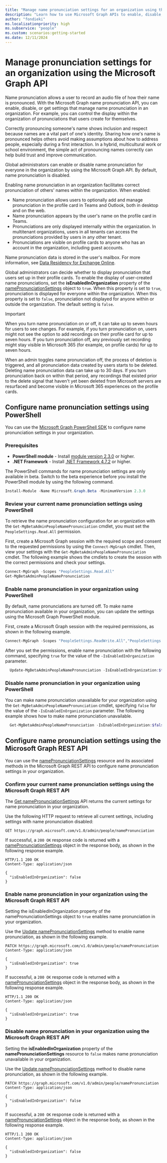 ```yaml
---
title: "Manage name pronunciation settings for an organization using the Microsoft Graph API"
description: "Learn how to use Microsoft Graph APIs to enable, disable, or get settings that manage name pronunciation in an organization."
author: "fondieki"
ms.localizationpriority: high
ms.subservice: "people"
ms.custom: scenarios:getting-started
ms.date: 12/11/2024
---
```


# Manage pronunciation settings for an organization using the Microsoft Graph API

Name pronunciation allows a user to record an audio file of how their name is pronounced. With the Microsoft Graph name pronunciation API, you can enable, disable, or get settings that manage name pronunciation in an organization. For example, you can control the display within the organization of pronunciations that users create for themselves. 

Correctly pronouncing someone's name shows inclusion and respect because names are a vital part of one's identity. Sharing how one's name is pronounced helps others avoid making assumptions about how to address people, especially during a first interaction. In a hybrid, multicultural work or school environment, the simple act of pronouncing names correctly can help build trust and improve communication. 

Global administrators can enable or disable name pronunciation for everyone in the organization by using the Microsoft Graph API. By default, name pronunciation is disabled. 

Enabling name pronunciation in an organization facilitates correct pronunciation of others' names within the organization. When enabled: 

- Name pronunciation allows users to optionally add and manage pronunciation in the profile card in Teams and Outlook, both in desktop and on the web. 
- Name pronunciation appears by the user's name on the profile card in Teams. 
- Pronunciations are only displayed internally within the organization. In multitenant organizations, users in all tenants can access the pronunciations provided by users in any other tenant. 
- Pronunciations are visible on profile cards to anyone who has an account in the organization, including guest accounts.

Name pronunciation data is stored in the user's mailbox. For more information, see [Data Residency for Exchange Online](/microsoft-365/enterprise/m365-dr-workload-exo?view=o365-worldwide#how-can-i-determine-customer-data-location&preserve-view=true).

Global administrators can decide whether to display pronunciation that users set up in their profile cards. To enable the display of user-created name pronunciations, set the **isEnabledInOrganization** property of the [namePronunciationSettings](/graph/api/resources/namepronunciationsettings?view=graph-rest-beta&preserve-view=true) object to `true`. When this property is set to `true`, pronunciation is displayed for everyone within the organization. When this property is set to `false`, pronunciation not displayed for anyone within or outside the organization. The default setting is `false`.

> [!IMPORTANT]
> When you turn name pronunciation on or off, it can take up to seven hours for users to see changes. For example, if you turn pronunciation on, users might not see the option to add recordings on their profile card for up to seven hours. If you turn pronunciation off, any previously set recording might stay visible in Microsoft 365 (for example, on profile cards) for up to seven hours. 
>
> When an admin toggles name pronunciation off, the process of deletion is triggered, and all pronunciation data created by users starts to be deleted. Deleting name pronunciation data can take up to 30 days. If you turn pronunciation back on within that period, any recordings that existed prior to the delete signal that haven't yet been deleted from Microsoft servers are resurfaced and become visible in Microsoft 365 experiences on the profile cards.

## Configure name pronunciation settings using PowerShell

You can use the [Microsoft Graph PowerShell SDK](/powershell/microsoftgraph/installation) to configure name pronunciation settings in your organization.

### Prerequisites

- **PowerShell module** - Install [module version 2.3.0](https://www.powershellgallery.com/packages/Microsoft.Graph) or higher.
- **.NET Framework** - Install [.NET Framework 4.7.2](https://dotnet.microsoft.com/download/dotnet-framework) or higher.


The PowerShell commands for name pronunciation settings are only available in beta. Switch to the beta experience before you install the PowerShell module by using the following command.

```powershell
Install-Module -Name Microsoft.Graph.Beta -MinimumVersion 2.3.0
```

### Review your current name pronunciation settings using PowerShell

To retrieve the name pronunciation configuration for an organization with the `Get-MgBetaAdminPeopleNamePronunciation` cmdlet, you must set the `PeopleSettings.Read.All` permission.

First, create a Microsoft Graph session with the required scope and consent to the requested permissions by using the `Connect-MgGraph` cmdlet. Then, view your settings with the `Get-MgBetaAdminPeopleNamePronunciation` cmdlet. The following example shows the cmdlets to create the session with the correct permissions and check your settings.

```powershell
Connect-MgGraph -Scopes "PeopleSettings.Read.All"
Get-MgBetaAdminPeopleNamePronunciation 
```

### Enable name pronunciation in your organization using PowerShell

By default, name pronunciations are turned off. To make name pronunciation available in your organization, you can update the settings using the Microsoft Graph PowerShell module.

First, create a Microsoft Graph session with the required permissions, as shown in the following example.

```powershell
Connect-MgGraph -Scopes "PeopleSettings.ReadWrite.All","PeopleSettings.Read.All"
```

After you set the permissions, enable name pronunciation with the following command, specifying `true` for the value of the `-IsEnabledInOrganization` parameter. 

```powershell
  Update-MgBetaAdminPeopleNamePronunciation -IsEnabledInOrganization:$true
```

### Disable name pronunciation in your organization using PowerShell

You can make name pronunciation unavailable for your organization using the `Get-MgBetaAdminPeopleNamePronunciation` cmdlet, specifying `false` for the value of the `-IsEnabledInOrganization` parameter. The following example shows how to make name pronunciation unavailable.

```powershell
  Get-MgBetaAdminPeopleNamePronunciation -IsEnabledInOrganization:$false
```

## Configure name pronunciation settings using the Microsoft Graph REST API

You can use the [namePronunciationSettings](/graph/api/resources/namepronunciationsettings?view=graph-rest-beta&preserve-view=true) resource and its associated methods in the Microsoft Graph REST API to configure name pronunciation settings in your organization.

### Confirm your current name pronunciation settings using the Microsoft Graph REST API

The [Get namePronunciationSettings](/graph/api/namepronunciationsettings-get?view=graph-rest-beta&preserve-view=true) API returns the current settings for name pronunciation in your organization.

Use the following HTTP request to retrieve all current settings, including settings with name pronunciation disabled:

``` http
GET https://graph.microsoft.com/v1.0/admin/people/namePronunciation
```

If successful, a `200 OK` response code is returned with a [namePronunciationSettings](/graph/api/namepronunciationsettings-get?view=graph-rest-beta&preserve-view=true) object in the response body, as shown in the following response example.

``` http
HTTP/1.1 200 OK
Content-Type: application/json

{
  "isEnabledInOrganization": false
}
```

### Enable name pronunciation in your organization using the Microsoft Graph REST API

Setting the isEnabledInOrganization property of the namePronunciationSettings object to `true` enables name pronunciation in your organization.

Use the [Update namePronunciationSettings](/graph/api/namepronunciationsettings-update?view=graph-rest-beta&preserve-view=true) method to enable name pronunciation, as shown in the following example.

``` http
PATCH https://graph.microsoft.com/v1.0/admin/people/namePronunciation
Content-Type: application/json

{
  "isEnabledInOrganization": true
}
```

If successful, a `200 OK` response code is returned with a [namePronunciationSettings](/graph/api/resources/namepronunciationsettings?view=graph-rest-beta&preserve-view=true) object in the response body, as shown in the following response example.

``` http
HTTP/1.1 200 OK
Content-Type: application/json

{
  "isEnabledInOrganization": true
}
```

### Disable name pronunciation in your organization using the Microsoft Graph REST API

Setting the **isEnabledInOrganization** property of the **namePronunciationSettings** resource to `false` makes name pronunciation unavailable in your organization.

Use the [Update namePronunciationSettings](/graph/api/namepronunciationsettings-update?view=graph-rest-beta&preserve-view=true) method to disable name pronunciation, as shown in the following example.

``` http
PATCH https://graph.microsoft.com/v1.0/admin/people/namePronunciation
Content-Type: application/json

{
  "isEnabledInOrganization": false
}
```

If successful, a `200 OK` response code is returned with a [namePronunciationSettings](/graph/api/resources/namepronunciationsettings?view=graph-rest-beta&preserve-view=true) object in the response body, as shown in the following response example.

``` http
HTTP/1.1 200 OK
Content-Type: application/json

{
  "isEnabledInOrganization": false
}
```

